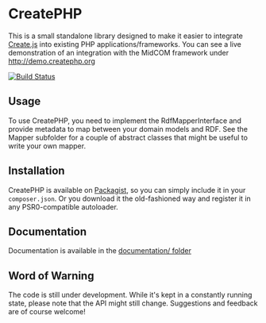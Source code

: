 CreatePHP
=========

This is a small standalone library designed to make it easier to integrate [Create.js](http://createjs.org)
into existing PHP applications/frameworks. You can see a live demonstration of an integration
with the MidCOM framework under http://demo.createphp.org

[![Build Status](https://secure.travis-ci.org/flack/createphp.png?branch=master)](http://travis-ci.org/flack/createphp)

Usage
-----

To use CreatePHP, you need to implement the RdfMapperInterface and provide metadata to map between
your domain models and RDF. See the Mapper subfolder for a couple of abstract classes that might
be useful to write your own mapper.

Installation
-----

CreatePHP is available on [Packagist](https://packagist.org/packages/midgard/createphp), so you can
simply include it in your `composer.json`. Or you download it the old-fashioned way and register it
in any PSR0-compatible autoloader.

Documentation
--------

Documentation is available in the [documentation/ folder](documentation/index.md)


Word of Warning
---------------
The code is still under development. While it's kept in a constantly running
state, please note that the API might still change. Suggestions and
feedback are of course welcome!
